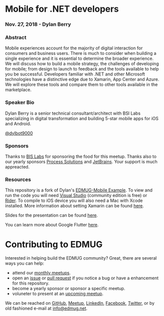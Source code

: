 # Mobile for .NET developers
### Nov. 27, 2018 - Dylan Berry

### Abstract
Mobile experiences account for the majority of digital interaction for consumers and business users. There is much to consider when building a single experience and it is essential to determine the broader experience. We will discuss how to build a mobile strategy, the challenges of developing for mobile; from design to launch to feedback and the tools available to help you be successful. Developers familiar with .NET and other Microsoft technologies have a distinctive edge due to Xamarin, App Center and Azure. We will explore these tools and compare them to other tools available in the marketplace.

### Speaker Bio
Dylan Berry is a senior technical consultant/architect with BSI Labs specializing in digital transformation and building 5-star mobile apps for iOS and Android.

[@dylbot9000](https://twitter.com/dylbot9000)

### Sponsors
Thanks to [BIS Labs](https://bsilabs.ca/) for sponsoring the food for this meetup.  Thanks also to our yearly sponsors [Process Solutions](https://www.pscl.com/) and [JetBrains](https://www.jetbrains.com/).  Your support is much appreacted.

### Resources
This repository is a fork of Dylan's [EDMUG-Mobile Example](https://github.com/dylanberry/EDMUG-Mobile).  To view and run the code you will need [Visual Studio](https://visualstudio.microsoft.com/) (community edition is free) or [Rider](https://www.jetbrains.com/rider/).  To compile to iOS device you will also need a Mac with Xcode installed.  More information about setting Xamarin can be found [here](https://docs.microsoft.com/en-us/xamarin/cross-platform/get-started/installation).

Slides for the presentation can be found [here](BSI%20Labs%20-%20EDMUG%20-%20Mobile%20for%20dotnet.pdf).

You can learn more about Google Flutter [here](https://flutter.io/).

# Contributing to EDMUG

Interested in helping build the EDMUG community?  Great, there are several ways you can help:

- attend our [monthly meetups](https://www.meetup.com/Edmonton-NET-User-Group/).
- open an [issue](https://github.com/edmug/Meetup-2018-11-27/issues) or [pull request](https://github.com/edmug/Meetup-2018-11-27/pulls) if you notice a bug or have a enhancement for this repository.
- become a yearly sponsor or sponsor a specific meetup.
- voluneter to present at an [upcoming meetup](https://www.meetup.com/Edmonton-NET-User-Group/events/233916054/).

We can be reached on [GitHub](https://github.com/edmug), [Meetup](https://www.meetup.com/Edmonton-NET-User-Group/), [LinkedIn](https://www.linkedin.com/groups/667117/), [Facebook](https://www.facebook.com/groups/2608240324), [Twitter](https://twitter.com/yegdotnet), or by old fashioned e-mail at info@edmug.net.
